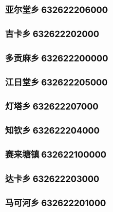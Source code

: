 # 亚尔堂乡 632622206000
# 吉卡乡 632622202000
# 多贡麻乡 632622200000
# 江日堂乡 632622205000
# 灯塔乡 632622207000
# 知钦乡 632622204000
# 赛来塘镇 632622100000
# 达卡乡 632622203000
# 马可河乡 632622201000
